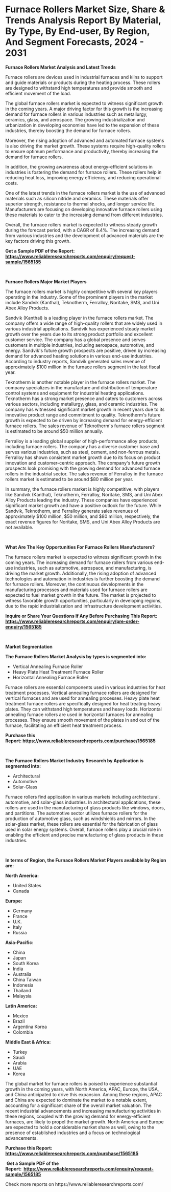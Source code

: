 <p><h1>Furnace Rollers Market Size, Share & Trends Analysis Report By Material, By Type, By End-user, By Region, And Segment Forecasts, 2024 - 2031</h1></p><p><strong>Furnace Rollers Market Analysis and Latest Trends</strong></p>
<p><p>Furnace rollers are devices used in industrial furnaces and kilns to support and guide materials or products during the heating process. These rollers are designed to withstand high temperatures and provide smooth and efficient movement of the load.</p><p>The global furnace rollers market is expected to witness significant growth in the coming years. A major driving factor for this growth is the increasing demand for furnace rollers in various industries such as metallurgy, ceramics, glass, and aerospace. The growing industrialization and urbanization in developing economies have led to the expansion of these industries, thereby boosting the demand for furnace rollers.</p><p>Moreover, the rising adoption of advanced and automated furnace systems is also driving the market growth. These systems require high-quality rollers to ensure optimum performance and productivity, thereby increasing the demand for furnace rollers.</p><p>In addition, the growing awareness about energy-efficient solutions in industries is fostering the demand for furnace rollers. These rollers help in reducing heat loss, improving energy efficiency, and reducing operational costs.</p><p>One of the latest trends in the furnace rollers market is the use of advanced materials such as silicon nitride and ceramics. These materials offer superior strength, resistance to thermal shocks, and longer service life. Manufacturers are focusing on developing innovative furnace rollers using these materials to cater to the increasing demand from different industries.</p><p>Overall, the furnace rollers market is expected to witness steady growth during the forecast period, with a CAGR of 8.4%. The increasing demand from various industries and the development of advanced materials are the key factors driving this growth.</p></p>
<p><strong>Get a Sample PDF of the Report:&nbsp; <a href="https://www.reliableresearchreports.com/enquiry/request-sample/1565185">https://www.reliableresearchreports.com/enquiry/request-sample/1565185</a></strong></p>
<p>&nbsp;</p>
<p><strong>Furnace Rollers Major Market Players</strong></p>
<p><p>The furnace rollers market is highly competitive with several key players operating in the industry. Some of the prominent players in the market include Sandvik (Kanthal), Teknotherm, Ferralloy, Noritake, SMS, and Uni Abex Alloy Products.</p><p>Sandvik (Kanthal) is a leading player in the furnace rollers market. The company offers a wide range of high-quality rollers that are widely used in various industrial applications. Sandvik has experienced steady market growth over the years due to its strong product portfolio and excellent customer service. The company has a global presence and serves customers in multiple industries, including aerospace, automotive, and energy. Sandvik's future growth prospects are positive, driven by increasing demand for advanced heating solutions in various end-use industries. According to industry reports, Sandvik generated sales revenue of approximately $100 million in the furnace rollers segment in the last fiscal year.</p><p>Teknotherm is another notable player in the furnace rollers market. The company specializes in the manufacture and distribution of temperature control systems and equipment for industrial heating applications. Teknotherm has a strong market presence and caters to customers across various sectors, including metallurgy, glass, and ceramic industries. The company has witnessed significant market growth in recent years due to its innovative product range and commitment to quality. Teknotherm's future growth is expected to be driven by increasing demand for energy-efficient furnace rollers. The sales revenue of Teknotherm's furnace rollers segment is estimated to be around $50 million annually.</p><p>Ferralloy is a leading global supplier of high-performance alloy products, including furnace rollers. The company has a diverse customer base and serves various industries, such as steel, cement, and non-ferrous metals. Ferralloy has shown consistent market growth due to its focus on product innovation and customer-centric approach. The company's future growth prospects look promising with the growing demand for advanced furnace rollers in the industrial sector. The sales revenue of Ferralloy in the furnace rollers market is estimated to be around $80 million per year.</p><p>In summary, the furnace rollers market is highly competitive, with players like Sandvik (Kanthal), Teknotherm, Ferralloy, Noritake, SMS, and Uni Abex Alloy Products leading the industry. These companies have experienced significant market growth and have a positive outlook for the future. While Sandvik, Teknotherm, and Ferralloy generate sales revenues of approximately $100 million, $50 million, and $80 million, respectively, the exact revenue figures for Noritake, SMS, and Uni Abex Alloy Products are not available.</p></p>
<p>&nbsp;</p>
<p><strong>What Are The Key Opportunities For Furnace Rollers Manufacturers?</strong></p>
<p><p>The furnace rollers market is expected to witness significant growth in the coming years. The increasing demand for furnace rollers from various end-use industries, such as automotive, aerospace, and manufacturing, is driving the market growth. Additionally, the rising adoption of advanced technologies and automation in industries is further boosting the demand for furnace rollers. Moreover, the continuous developments in the manufacturing processes and materials used for furnace rollers are expected to fuel market growth in the future. The market is projected to witness favorable growth opportunities, particularly in developing regions, due to the rapid industrialization and infrastructure development activities.</p></p>
<p><strong>Inquire or Share Your Questions If Any Before Purchasing This Report: <a href="https://www.reliableresearchreports.com/enquiry/pre-order-enquiry/1565185">https://www.reliableresearchreports.com/enquiry/pre-order-enquiry/1565185</a></strong></p>
<p>&nbsp;</p>
<p><strong>Market Segmentation</strong></p>
<p><strong>The Furnace Rollers Market Analysis by types is segmented into:</strong></p>
<p><ul><li>Vertical Annealing Furnace Roller</li><li>Heavy Plate Heat Treatment Furnace Roller</li><li>Horizontal Annealing Furnace Roller</li></ul></p>
<p><p>Furnace rollers are essential components used in various industries for heat treatment processes. Vertical annealing furnace rollers are designed for vertical furnaces and are used for annealing processes. Heavy plate heat treatment furnace rollers are specifically designed for heat treating heavy plates. They can withstand high temperatures and heavy loads. Horizontal annealing furnace rollers are used in horizontal furnaces for annealing processes. They ensure smooth movement of the plates in and out of the furnace, facilitating an efficient heat treatment process.</p></p>
<p><strong>Purchase this Report:&nbsp;<a href="https://www.reliableresearchreports.com/purchase/1565185">https://www.reliableresearchreports.com/purchase/1565185</a></strong></p>
<p>&nbsp;</p>
<p><strong>The Furnace Rollers Market Industry Research by Application is segmented into:</strong></p>
<p><ul><li>Architectural</li><li>Automotive</li><li>Solar-Glass</li></ul></p>
<p><p>Furnace rollers find application in various markets including architectural, automotive, and solar-glass industries. In architectural applications, these rollers are used in the manufacturing of glass products like windows, doors, and partitions. The automotive sector utilizes furnace rollers for the production of automotive glass, such as windshields and mirrors. In the solar-glass market, these rollers are essential for the fabrication of glass used in solar energy systems. Overall, furnace rollers play a crucial role in enabling the efficient and precise manufacturing of glass products in these industries.</p></p>
<p>&nbsp;</p>
<p><strong>In terms of Region, the Furnace Rollers Market Players available by Region are:</strong></p>
<p>
    <p> <strong> North America: </strong>
        <ul>
            <li>United States</li>
            <li>Canada</li>
        </ul>
        </p> 
    <p> <strong> Europe: </strong>
        <ul>
            <li>Germany</li>
            <li>France</li>
            <li>U.K.</li>
            <li>Italy</li>
            <li>Russia</li>
        </ul>
        </p> 
    <p> <strong> Asia-Pacific: </strong>
        <ul>
            <li>China</li>
            <li>Japan</li>
            <li>South Korea</li>
            <li>India</li>
            <li>Australia</li>
            <li>China Taiwan</li>
            <li>Indonesia</li>
            <li>Thailand</li>
            <li>Malaysia</li>
        </ul>
        </p> 
    <p> <strong> Latin America: </strong>
        <ul>
            <li>Mexico</li>
            <li>Brazil</li>
            <li>Argentina Korea</li>
            <li>Colombia</li>
        </ul>
        </p> 
    <p> <strong> Middle East & Africa: </strong>
        <ul>
            <li>Turkey</li>
            <li>Saudi</li>
            <li>Arabia</li>
            <li>UAE</li>
            <li>Korea</li>
        </ul>
    </p>
    </p>
<p><p>The global market for furnace rollers is poised to experience substantial growth in the coming years, with North America, APAC, Europe, the USA, and China anticipated to drive this expansion. Among these regions, APAC and China are expected to dominate the market to a notable extent, accounting for a significant share of the overall market valuation. The recent industrial advancements and increasing manufacturing activities in these regions, coupled with the growing demand for energy-efficient furnaces, are likely to propel the market growth. North America and Europe are expected to hold a considerable market share as well, owing to the presence of established industries and a focus on technological advancements.</p></p>
<p><strong>Purchase this Report: <a href="https://www.reliableresearchreports.com/purchase/1565185">https://www.reliableresearchreports.com/purchase/1565185</a></strong></p>
<p>&nbsp;<strong>Get a Sample PDF of the Report:&nbsp;&nbsp;<a href="https://www.reliableresearchreports.com/enquiry/request-sample/1565185">https://www.reliableresearchreports.com/enquiry/request-sample/1565185</a></strong></p>
<p><strong></strong></p>
<p>Check more reports on https://www.reliableresearchreports.com/</p>